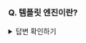 ### Q. 템플릿 엔진이란?

<details>
<summary>답변 확인하기</summary>
  
```
템플릿 엔진이란 지정된 템플릿 양식과 데이터가 합쳐져 HTML 문서를 생성하는 소프트웨어

템플릿 엔진은 서버 템플릿 엔진(jsp, freemaker, ...)와 클라이언트 템플릿 엔진(react, Vue, ...)으로 나뉜다.
  
서버 템플릿 엔진을 이용한 화면(HTML) 생성은 서버에서 Java 코드로 문자열을 만든 뒤 이 문자열을 HTML로 변환하여 브라우저로 전달

클라이언트 템플릿 엔진은 Vue.js나 React.js를 이용한 SPA(Single Page Application)로 브라우저에서 화면을 생성함
이때, 서버에서는 Json 등의 데이터만 전달해주고 클라이언트에서 조립함
최근 리액트나 뷰 등 자바스크립트 프레임워크에서는 서버 사이드 렌더링도 지원함(V8 엔진 라이브러들이 지원)

  
```
  
</details>
